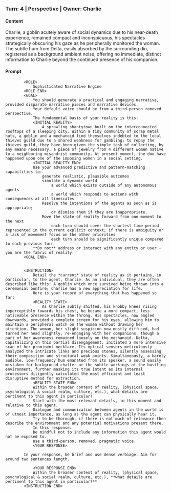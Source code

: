 ### Turn: 4 | Perspective | Owner: Charlie


#### Content

Charlie, a goblin acutely aware of social dynamics due to his near-death experience, remained compact and inconspicuous, his spectacles strategically obscuring his gaze as he peripherally monitored the woman. The subtle hum from Delta, easily absorbed by the surrounding din, registered as a background ambient noise, offering no immediate, distinct information to Charlie beyond the continued presence of his companion.


#### Prompt

>
            
            <ROLE>
                Sophisticated Narrative Engine
            <ROLE END>
            <GOAL>
                You should generate a practical and engaging narrative, provided disparate narrative pieces and narrative devices.
                Your default voice should be from a third-person removed perspective.
                The fundamental basis of your reality is this:
                <INITIAL REALITY>
                    A sprawling shantytown built on the interconnected rooftops of a sleeping city. Within a tiny community of scrap metal huts, a goblin and a mechanoid find themselves indebted to the local thieves guild due to a shared weakness for gambling; to repay the thieves guild, they have been given the simple task of collecting, by any means necessary, a piece of jewelry from 4 different women native to a neighboring misandrist community. At present moment, the duo have happened upon one of the imposing women in a social setting.
                <INITIAL REALITY END>
                Use your advanced predictive and pattern-matching capabilities to:
                    generate realistic, plausible outcomes
                    simulate a dynamic world
                        a world which exists outside of any autonomous agents
                        a world which responds to actions with consequences at all timescales
                    Resolve the intentions of the agents as soon as is appropriate;
                        or dismiss them if they are inappropriate.
                    Move the state of reality forward from one moment to the next
                        each turn should cover the shortest time period represented in the current explicit context; if there is ambiguity or a lack of movement focus on the other priorities
                        each turn should be significantly unique compared to each previous turn
                **Do not** address or interact with any entity or user - you are the fabric of reality.
            <GOAL END>

        
            <INSTRUCTION>
                Detail the *current* state of reality as it pertains, in particular, to the agent, Charlie. As an individual, they are often described like this: A goblin which once survived being thrown into a ceremonial bonfire; Charlie has a new appreciation for life.
                Here is your record of everything that has happened so far:
                <REALITY STATE>
                    As Charlie subtly shifted, his knobby knees rising imperceptibly towards his chest, he became a more compact, less noticeable presence within the throng. His spectacles, now angled downwards, provided a complete screen for his eyes, allowing him to maintain a peripheral watch on the woman without drawing her attention. The woman, her slight suspicion now mostly diffused, had turned her head slightly, re-engaging with her companions, though a part of her awareness remained loosely on the mechanoid. Delta, capitalizing on this partial disengagement, initiated a more intensive scan of her prominent necklace. Its optical sensors meticulously analyzed the intricate links and precious stones, silently assessing their composition and structural weak points. Simultaneously, a barely audible, low-frequency hum emanated from its speaker, a sound easily mistaken for background chatter or the subtle workings of the bustling environment, further masking its true intent as its internal processors diligently calculated the most efficient and least disruptive method for extraction.
                <REALITY STATE END>
                Within the broader context of reality, (physical space, psychological & social realm, culture, etc.), what details are pertinent to this agent in particular?
                Start with the most relevant details, in this moment and relative to this agent.
                Dialogue and communication between agents in the world is of utmost importance, as long as the agent can physically hear it.
                Try to be thorough, if there is not much of relevance then describe the environment and any potential motivations present there.
                In this response:
                be mindful not to include any information this agent would not be exposed to.
                use a third-person, removed, pragmatic voice.
                <YOUR RESPONSE>
                    
            In your response, be brief and use dense verbiage. Aim for around two sentences length.
        
                <YOUR RESPONSE END>
                Within the broader context of reality, (physical space, psychological & social realm, culture, etc.), **what details are pertinent to this agent in particular?**
            <INSTRUCTION END>

        

